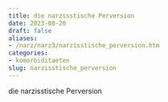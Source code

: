 ```yaml
---
title: die narzisstische Perversion
date: 2023-08-26
draft: false
aliases:
- /narz/narz3/narzisstische_perversion.htm
categories:
- komorbiditaeten
slug: narzisstische_perversion
---
```

die narzisstische Perversion
